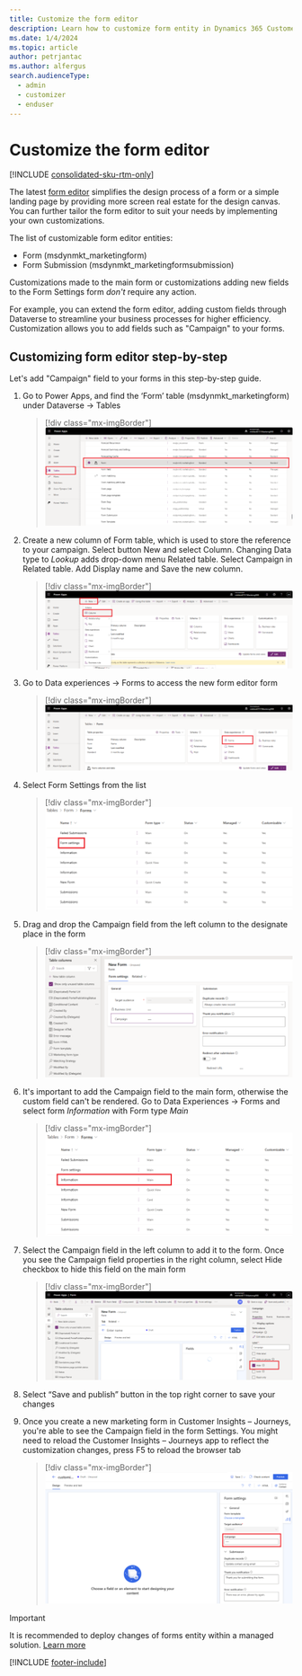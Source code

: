 ```yaml
---
title: Customize the form editor
description: Learn how to customize form entity in Dynamics 365 Customer Insights - Journeys.
ms.date: 1/4/2024
ms.topic: article
author: petrjantac
ms.author: alfergus
search.audienceType: 
  - admin
  - customizer
  - enduser
---
```


# Customize the form editor

[!INCLUDE [consolidated-sku-rtm-only](./includes/consolidated-sku-rtm-only.md)]

The latest [form editor](real-time-marketing-form-overview.md) simplifies the design process of a form or a simple landing page by providing more screen real estate for the design canvas. You can further tailor the form editor to suit your needs by implementing your own customizations.

The list of customizable form editor entities:

- Form (msdynmkt_marketingform)
- Form Submission (msdynmkt_marketingformsubmission)

Customizations made to the main form or customizations adding new fields to the Form Settings form *don't* require any action.

For example, you can extend the form editor, adding custom fields through Dataverse to streamline your business processes for higher efficiency. Customization allows you to add fields such as "Campaign" to your forms.

## Customizing form editor step-by-step

Let's add "Campaign" field to your forms in this step-by-step guide.

1. Go to Power Apps, and find the ‘Form’ table (msdynmkt_marketingform) under Dataverse -> Tables

    > [!div class="mx-imgBorder"]
    > ![Add consent element to the form.](media/real-time-marketing-form-customization-step1.png)

1. Create a new column of Form table, which is used to store the reference to your campaign. Select button New and select Column. Changing Data type to *Lookup* adds drop-down menu Related table. Select Campaign in Related table. Add Display name and Save the new column.

    > [!div class="mx-imgBorder"]
    > ![Add consent element to the form.](media/real-time-marketing-form-customization-step2.png)

1. Go to Data experiences -> Forms to access the new form editor form

    > [!div class="mx-imgBorder"]
    > ![Add consent element to the form.](media/real-time-marketing-form-customization-step3.png)

1. Select Form Settings from the list

    > [!div class="mx-imgBorder"]
    > ![Add consent element to the form.](media/real-time-marketing-form-customization-step4.png)

1. Drag and drop the Campaign field from the left column to the designate place in the form

    > [!div class="mx-imgBorder"]
    > ![Add consent element to the form.](media/real-time-marketing-form-customization-step5.png)

1. It's important to add the Campaign field to the main form, otherwise the custom field can't be rendered. Go to Data Experiences -> Forms and select form *Information* with Form type *Main*

    > [!div class="mx-imgBorder"]
    > ![Add consent element to the form.](media/real-time-marketing-form-customization-step6.png)

1. Select the Campaign field in the left column to add it to the form. Once you see the Campaign field properties in the right column, select Hide checkbox to hide this field on the main form

    > [!div class="mx-imgBorder"]
    > ![Add consent element to the form.](media/real-time-marketing-form-customization-step7.png)

1. Select “Save and publish” button in the top right corner to save your changes
1. Once you create a new marketing form in Customer Insights – Journeys, you're able to see the Campaign field in the form Settings. You might need to reload the Customer Insights – Journeys app to reflect the customization changes, press F5 to reload the browser tab
    > [!div class="mx-imgBorder"]
    > ![Add consent element to the form.](media/real-time-marketing-form-customization-step8.png)

> [!IMPORTANT]
> It is recommended to deploy changes of forms entity within a managed solution. [Learn more](https://learn.microsoft.com/power-platform/alm/solution-concepts-alm)

[!INCLUDE [footer-include](./includes/footer-banner.md)]

